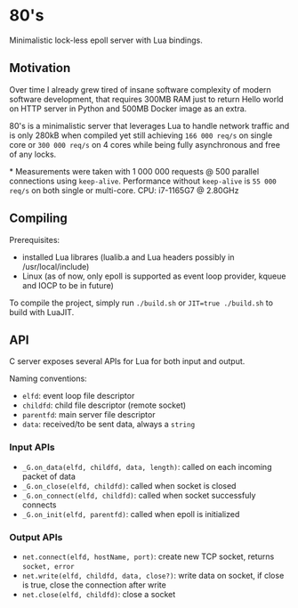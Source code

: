 # 80's

Minimalistic lock-less epoll server with Lua bindings.

## Motivation

Over time I already grew tired of insane software complexity of modern software development, that requires 300MB RAM just to return Hello world on HTTP server in Python and 500MB Docker image as an extra.

80's is a minimalistic server that leverages Lua to handle network traffic and is only 280kB when compiled yet still achieving `166 000 req/s` on single core or `300 000 req/s` on 4 cores while being fully asynchronous and free of any locks.

\* Measurements were taken with 1 000 000 requests @ 500 parallel connections using `keep-alive`. Performance without `keep-alive` is `55 000 req/s` on both single or multi-core. CPU: i7-1165G7 @ 2.80GHz

## Compiling

Prerequisites:
- installed Lua librares (lualib.a and Lua headers possibly in /usr/local/include)
- Linux (as of now, only epoll is supported as event loop provider, kqueue and IOCP to be in future)

To compile the project, simply run `./build.sh` or `JIT=true ./build.sh` to build with LuaJIT.

## API
C server exposes several APIs for Lua for both input and output.

Naming conventions:
- `elfd`: event loop file descriptor
- `childfd`: child file descriptor (remote socket)
- `parentfd`: main server file descriptor
- `data`: received/to be sent data, always a `string`

### Input APIs
- `_G.on_data(elfd, childfd, data, length)`: called on each incoming packet of data
- `_G.on_close(elfd, childfd)`: called when socket is closed
- `_G.on_connect(elfd, childfd)`: called when socket successfuly connects
- `_G.on_init(elfd, parentfd)`: called when epoll is initialized

### Output APIs
- `net.connect(elfd, hostName, port)`: create new TCP socket, returns `socket, error`
- `net.write(elfd, childfd, data, close?)`: write data on socket, if close is true, close the connection after write
- `net.close(elfd, childfd)`: close a socket